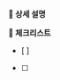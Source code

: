 [comment]: <> (priority 와 task size를 뱃지로 정해주세요)

**📌 상세 설명**

[comment]: <> (이슈에 대한 설명을 적어주세요)

**📝 체크리스트**

[comment]: <> (해야 할 일들을 상세히 나눠 적어주시면 좋아요)
- [ ] 

- [ ] <!--여기에 적어주세요-->

